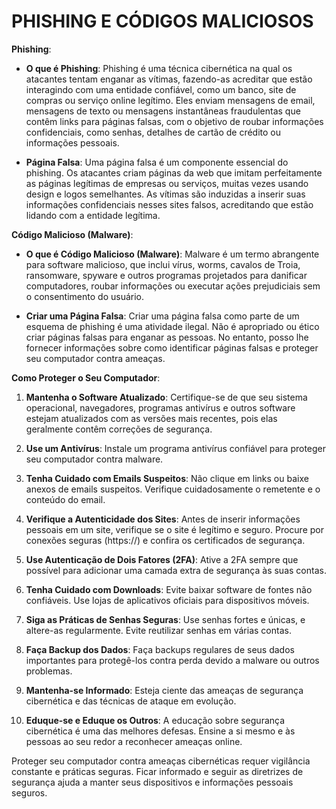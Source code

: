 # PHISHING E CÓDIGOS MALICIOSOS
**Phishing**:

- **O que é Phishing**: Phishing é uma técnica cibernética na qual os atacantes tentam enganar as vítimas, fazendo-as acreditar que estão interagindo com uma entidade confiável, como um banco, site de compras ou serviço online legítimo. Eles enviam mensagens de email, mensagens de texto ou mensagens instantâneas fraudulentas que contêm links para páginas falsas, com o objetivo de roubar informações confidenciais, como senhas, detalhes de cartão de crédito ou informações pessoais.

- **Página Falsa**: Uma página falsa é um componente essencial do phishing. Os atacantes criam páginas da web que imitam perfeitamente as páginas legítimas de empresas ou serviços, muitas vezes usando design e logos semelhantes. As vítimas são induzidas a inserir suas informações confidenciais nesses sites falsos, acreditando que estão lidando com a entidade legítima.

**Código Malicioso (Malware)**:

- **O que é Código Malicioso (Malware)**: Malware é um termo abrangente para software malicioso, que inclui vírus, worms, cavalos de Troia, ransomware, spyware e outros programas projetados para danificar computadores, roubar informações ou executar ações prejudiciais sem o consentimento do usuário.

- **Criar uma Página Falsa**:
   Criar uma página falsa como parte de um esquema de phishing é uma atividade ilegal. Não é apropriado ou ético criar páginas falsas para enganar as pessoas. No entanto, posso lhe fornecer informações sobre como identificar páginas falsas e proteger seu computador contra ameaças.

**Como Proteger o Seu Computador**:

1. **Mantenha o Software Atualizado**: Certifique-se de que seu sistema operacional, navegadores, programas antivírus e outros software estejam atualizados com as versões mais recentes, pois elas geralmente contêm correções de segurança.

2. **Use um Antivírus**: Instale um programa antivírus confiável para proteger seu computador contra malware.

3. **Tenha Cuidado com Emails Suspeitos**: Não clique em links ou baixe anexos de emails suspeitos. Verifique cuidadosamente o remetente e o conteúdo do email.

4. **Verifique a Autenticidade dos Sites**: Antes de inserir informações pessoais em um site, verifique se o site é legítimo e seguro. Procure por conexões seguras (https://) e confira os certificados de segurança.

5. **Use Autenticação de Dois Fatores (2FA)**: Ative a 2FA sempre que possível para adicionar uma camada extra de segurança às suas contas.

6. **Tenha Cuidado com Downloads**: Evite baixar software de fontes não confiáveis. Use lojas de aplicativos oficiais para dispositivos móveis.

7. **Siga as Práticas de Senhas Seguras**: Use senhas fortes e únicas, e altere-as regularmente. Evite reutilizar senhas em várias contas.

8. **Faça Backup dos Dados**: Faça backups regulares de seus dados importantes para protegê-los contra perda devido a malware ou outros problemas.

9. **Mantenha-se Informado**: Esteja ciente das ameaças de segurança cibernética e das técnicas de ataque em evolução.

10. **Eduque-se e Eduque os Outros**: A educação sobre segurança cibernética é uma das melhores defesas. Ensine a si mesmo e às pessoas ao seu redor a reconhecer ameaças online.

Proteger seu computador contra ameaças cibernéticas requer vigilância constante e práticas seguras. Ficar informado e seguir as diretrizes de segurança ajuda a manter seus dispositivos e informações pessoais seguros.